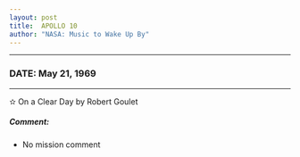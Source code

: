 ```yaml
---
layout: post
title:  APOLLO 10
author: "NASA: Music to Wake Up By"
---
```


----
### DATE: May 21, 1969
----
✫ On a Clear Day by Robert Goulet

##### Comment:
* No mission comment
